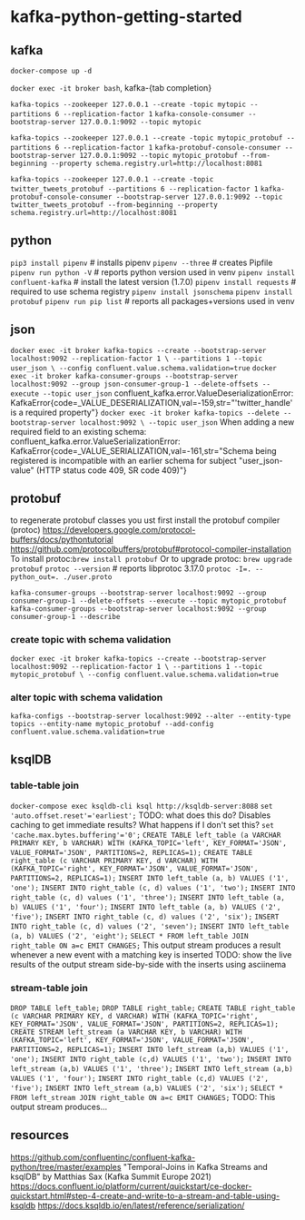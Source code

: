 # kafka-python-getting-started

## kafka
`docker-compose up -d`

`docker exec -it broker bash`, kafka-{tab completion}

`kafka-topics --zookeeper 127.0.0.1 --create -topic mytopic --partitions 6 --replication-factor 1`
`kafka-console-consumer --bootstrap-server 127.0.0.1:9092 --topic mytopic`

`kafka-topics --zookeeper 127.0.0.1 --create -topic mytopic_protobuf --partitions 6 --replication-factor 1`
`kafka-protobuf-console-consumer --bootstrap-server 127.0.0.1:9092 --topic mytopic_protobuf --from-beginning --property schema.registry.url=http://localhost:8081`

`kafka-topics --zookeeper 127.0.0.1 --create -topic twitter_tweets_protobuf --partitions 6 --replication-factor 1`
`kafka-protobuf-console-consumer --bootstrap-server 127.0.0.1:9092 --topic twitter_tweets_protobuf --from-beginning --property schema.registry.url=http://localhost:8081`


## python
`pip3 install pipenv`  # installs pipenv
`pipenv --three`  # creates Pipfile
`pipenv run python -V`  # reports python version used in venv
`pipenv install confluent-kafka`  # install the latest version (1.7.0)
`pipenv install requests`  # required to use schema registry
`pipenv install jsonschema`
`pipenv install protobuf`
`pipenv run pip list`  # reports all packages+versions used in venv


## json
`docker exec -it broker kafka-topics --create --bootstrap-server localhost:9092 --replication-factor 1 \
--partitions 1 --topic user_json \
--config confluent.value.schema.validation=true`
`docker exec -it broker kafka-consumer-groups --bootstrap-server localhost:9092 --group json-consumer-group-1 --delete-offsets --execute --topic user_json`
confluent_kafka.error.ValueDeserializationError: KafkaError{code=_VALUE_DESERIALIZATION,val=-159,str="'twitter_handle' is a required property"}
`docker exec -it broker kafka-topics --delete --bootstrap-server localhost:9092 \
--topic user_json`
When adding a new required field to an existing schema:
confluent_kafka.error.ValueSerializationError: KafkaError{code=_VALUE_SERIALIZATION,val=-161,str="Schema being registered is incompatible with an earlier schema for subject "user_json-value" (HTTP status code 409, SR code 409)"}



## protobuf
to regenerate protobuf classes you ust first install the protobuf compiler (protoc)
https://developers.google.com/protocol-buffers/docs/pythontutorial
https://github.com/protocolbuffers/protobuf#protocol-compiler-installation
To install protoc:`brew install protobuf` 
Or to upgrade protoc: `brew upgrade protobuf`
`protoc --version`  # reports libprotoc 3.17.0
`protoc -I=. --python_out=. ./user.proto`

`kafka-consumer-groups --bootstrap-server localhost:9092 --group consumer-group-1 --delete-offsets --execute --topic mytopic_protobuf`
`kafka-consumer-groups --bootstrap-server localhost:9092 --group consumer-group-1 --describe`

### create topic with schema validation
`docker exec -it broker kafka-topics --create --bootstrap-server localhost:9092 --replication-factor 1 \
--partitions 1 --topic mytopic_protobuf \
--config confluent.value.schema.validation=true`

### alter topic with schema validation
`kafka-configs --bootstrap-server localhost:9092 --alter --entity-type topics --entity-name mytopic_protobuf --add-config confluent.value.schema.validation=true`

## ksqlDB

### table-table join
`docker-compose exec ksqldb-cli ksql http://ksqldb-server:8088`
`set 'auto.offset.reset'='earliest';`
TODO: what does this do? Disables caching to get immediate results? What happens if I don't set this?
`set 'cache.max.bytes.buffering'='0';` 
`CREATE TABLE left_table (a VARCHAR PRIMARY KEY, b VARCHAR) WITH (KAFKA_TOPIC='left', KEY_FORMAT='JSON', VALUE_FORMAT='JSON', PARTITIONS=2, REPLICAS=1);`
`CREATE TABLE right_table (c VARCHAR PRIMARY KEY, d VARCHAR) WITH (KAFKA_TOPIC='right', KEY_FORMAT='JSON', VALUE_FORMAT='JSON', PARTITIONS=2, REPLICAS=1);`
`INSERT INTO left_table (a, b) VALUES ('1', 'one');`
`INSERT INTO right_table (c, d) values ('1', 'two');`
`INSERT INTO right_table (c, d) values ('1', 'three');`
`INSERT INTO left_table (a, b) VALUES ('1', 'four');`
`INSERT INTO left_table (a, b) VALUES ('2', 'five');`
`INSERT INTO right_table (c, d) values ('2', 'six');`
`INSERT INTO right_table (c, d) values ('2', 'seven');`
`INSERT INTO left_table (a, b) VALUES ('2', 'eight');`
`SELECT * FROM left_table JOIN right_table ON a=c EMIT CHANGES;`
This output stream produces a result whenever a new event with a matching key is inserted
TODO: show the live results of the output stream side-by-side with the inserts using asciinema

### stream-table join
`DROP TABLE left_table;`
`DROP TABLE right_table;`
`CREATE TABLE right_table (c VARCHAR PRIMARY KEY, d VARCHAR) WITH (KAFKA_TOPIC='right', KEY_FORMAT='JSON', VALUE_FORMAT='JSON', PARTITIONS=2, REPLICAS=1);`
`CREATE STREAM left_stream (a VARCHAR KEY, b VARCHAR) WITH (KAFKA_TOPIC='left', KEY_FORMAT='JSON', VALUE_FORMAT='JSON', PARTITIONS=2, REPLICAS=1);`
`INSERT INTO left_stream (a,b) VALUES ('1', 'one');`
`INSERT INTO right_table (c,d) VALUES ('1', 'two');`
`INSERT INTO left_stream (a,b) VALUES ('1', 'three');`
`INSERT INTO left_stream (a,b) VALUES ('1', 'four');`
`INSERT INTO right_table (c,d) VALUES ('2', 'five');`
`INSERT INTO left_stream (a,b) VALUES ('2', 'six');`
`SELECT * FROM left_stream JOIN right_table ON a=c EMIT CHANGES;`
TODO: This output stream produces...
## resources
https://github.com/confluentinc/confluent-kafka-python/tree/master/examples
"Temporal-Joins in Kafka Streams and ksqlDB" by Matthias Sax (Kafka Summit Europe 2021)
https://docs.confluent.io/platform/current/quickstart/ce-docker-quickstart.html#step-4-create-and-write-to-a-stream-and-table-using-ksqldb
https://docs.ksqldb.io/en/latest/reference/serialization/
